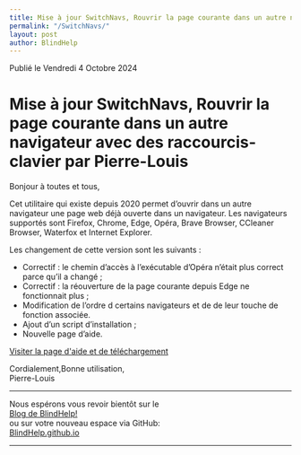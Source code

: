 ```yaml
--- 
title: Mise à jour SwitchNavs, Rouvrir la page courante dans un autre navigateur avec des raccourcis-clavier par Pierre-Louis
permalink: "/SwitchNavs/"
layout: post
author: BlindHelp
---
```


<footer> Publié le Vendredi 4 Octobre 2024</footer>


# Mise à jour SwitchNavs, Rouvrir la page courante dans un autre navigateur avec des raccourcis-clavier par Pierre-Louis

Bonjour à toutes et tous,    

Cet utilitaire qui existe depuis 2020 permet d’ouvrir dans un autre navigateur une page web déjà ouverte dans un navigateur. Les navigateurs supportés sont Firefox, Chrome, Edge, Opéra, Brave Browser, CCleaner Browser, Waterfox et Internet Explorer.

Les changement de cette version sont les suivants :

* Correctif : le chemin d’accès à l’exécutable d’Opéra n’était plus correct parce qu’il a changé ;
* Correctif : la réouverture de la page courante depuis Edge ne fonctionnait plus ; 
* Modification de l’ordre d certains navigateurs et de de leur touche de fonction associée.
* Ajout d’un script d’installation ;
* Nouvelle page d’aide.

[Visiter la page d'aide et de téléchargement](https://www.rptools.org/access/?p=switchnavs)

Cordialement,Bonne utilisation,    
Pierre-Louis    

---

Nous espérons vous revoir bientôt sur le      
[Blog de BlindHelp!](http://blindhelp.blogspot.fr/)                    
ou sur  votre nouveau espace via GitHub:                     
[BlindHelp.github.io](https://blindhelp.github.io)                    

---